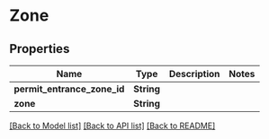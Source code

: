 # Zone

## Properties
Name | Type | Description | Notes
------------ | ------------- | ------------- | -------------
**permit_entrance_zone_id** | **String** |  | 
**zone** | **String** |  | 

[[Back to Model list]](../README.md#documentation-for-models) [[Back to API list]](../README.md#documentation-for-api-endpoints) [[Back to README]](../README.md)


